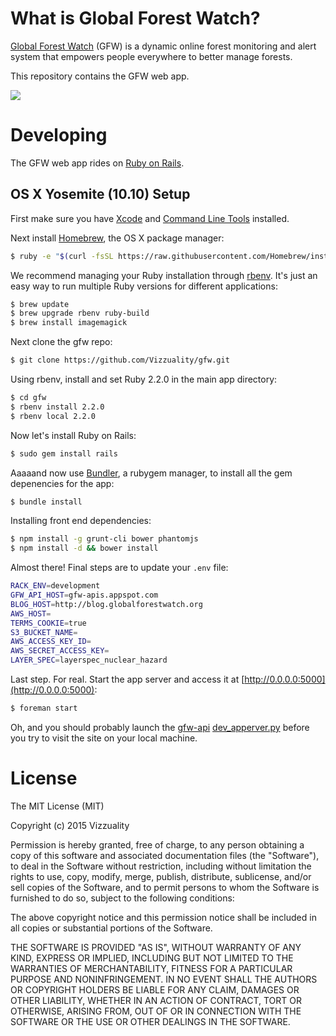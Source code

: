 # What is Global Forest Watch?

[Global Forest Watch](http://www.globalforestwatch.org/) (GFW) is a dynamic online forest monitoring and alert system that empowers people everywhere to better manage forests.

This repository contains the GFW web app.

![](http://f.cl.ly/items/1F3S083Z0n3D3l3x293Q/Captura%20de%20pantalla%202015-01-20%20a%20las%2016.52.42.png)

# Developing

The GFW web app rides on [Ruby on Rails](http://rubyonrails.org).

## OS X Yosemite (10.10) Setup

First make sure you have [Xcode](https://developer.apple.com/xcode) and [Command Line Tools](https://developer.apple.com/downloads/index.action) installed.

Next install [Homebrew](http://brew.sh), the OS X package manager:

```bash
$ ruby -e "$(curl -fsSL https://raw.githubusercontent.com/Homebrew/install/master/install)"
```

We recommend managing your Ruby installation through [rbenv](https://github.com/sstephenson/rbenv). It's just an easy way to run multiple Ruby versions for different applications:

```bash
$ brew update
$ brew upgrade rbenv ruby-build
$ brew install imagemagick
```

Next clone the gfw repo:

```bash
$ git clone https://github.com/Vizzuality/gfw.git
```

Using rbenv, install and set Ruby 2.2.0 in the main app directory:

```bash
$ cd gfw
$ rbenv install 2.2.0
$ rbenv local 2.2.0
```

Now let's install Ruby on Rails:

```bash
$ sudo gem install rails
```

Aaaaand now use [Bundler](http://bundler.io/), a rubygem manager, to install all the gem depenencies for the app:

```bash
$ bundle install
```

Installing front end dependencies:

```bash
$ npm install -g grunt-cli bower phantomjs
$ npm install -d && bower install
```

Almost there! Final steps are to update your `.env` file:

```bash
RACK_ENV=development
GFW_API_HOST=gfw-apis.appspot.com
BLOG_HOST=http://blog.globalforestwatch.org
AWS_HOST=
TERMS_COOKIE=true
S3_BUCKET_NAME=
AWS_ACCESS_KEY_ID=
AWS_SECRET_ACCESS_KEY=
LAYER_SPEC=layerspec_nuclear_hazard
```

Last step. For real. Start the app server and access it at [http://0.0.0.0:5000](http://0.0.0.0:5000):

```bash
$ foreman start
```

Oh, and you should probably launch the [gfw-api](https://github.com/wri/gfw-api) [dev_apperver.py](https://github.com/wri/gfw-api#developing) before you try to visit the site on your local machine.

# License

The MIT License (MIT)

Copyright (c) 2015 Vizzuality

Permission is hereby granted, free of charge, to any person obtaining a copy of
this software and associated documentation files (the "Software"), to deal in
the Software without restriction, including without limitation the rights to
use, copy, modify, merge, publish, distribute, sublicense, and/or sell copies of
the Software, and to permit persons to whom the Software is furnished to do so,
subject to the following conditions:

The above copyright notice and this permission notice shall be included in all
copies or substantial portions of the Software.

THE SOFTWARE IS PROVIDED "AS IS", WITHOUT WARRANTY OF ANY KIND, EXPRESS OR
IMPLIED, INCLUDING BUT NOT LIMITED TO THE WARRANTIES OF MERCHANTABILITY, FITNESS
FOR A PARTICULAR PURPOSE AND NONINFRINGEMENT. IN NO EVENT SHALL THE AUTHORS OR
COPYRIGHT HOLDERS BE LIABLE FOR ANY CLAIM, DAMAGES OR OTHER LIABILITY, WHETHER
IN AN ACTION OF CONTRACT, TORT OR OTHERWISE, ARISING FROM, OUT OF OR IN
CONNECTION WITH THE SOFTWARE OR THE USE OR OTHER DEALINGS IN THE SOFTWARE.
